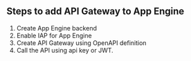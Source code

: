 ## Steps to add API Gateway to App Engine

1. Create App Engine backend
2. Enable IAP for App Engine
3. Create API Gateway using OpenAPI definition
4. Call the API using api key or JWT.